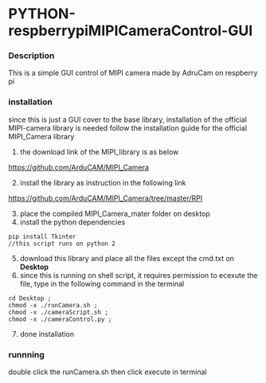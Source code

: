 # PYTHON-respberrypiMIPICameraControl-GUI

### Description
This is a simple GUI control of MIPI camera made by AdruCam on respberry pi

### installation
since this is just a GUI cover to the base library, installation of the official MIPI-camera library is needed
follow the installation guide for the official MIPI_Camera library

1. the download link of the MIPI_library is as below  

<https://github.com/ArduCAM/MIPI_Camera>

2. install the library as instruction in the following link

<https://github.com/ArduCAM/MIPI_Camera/tree/master/RPI>

3. place the compiled MIPI_Camera_mater folder on desktop
4. install the python dependencies
```
pip install Tkinter
//this script runs on python 2
```
5. download this library and place all the files except the cmd.txt on **Desktop**
6. since this is running on shell script, it requires permission to ecexute the file, type in the following command in the terminal
```
cd Desktop ;
chmod -x ./runCamera.sh ;
chmod -x ./cameraScript.sh ;
chmod -x ./cameraControl.py ;
```
7. done installation

### runnning

double click the runCamera.sh then click execute in terminal
